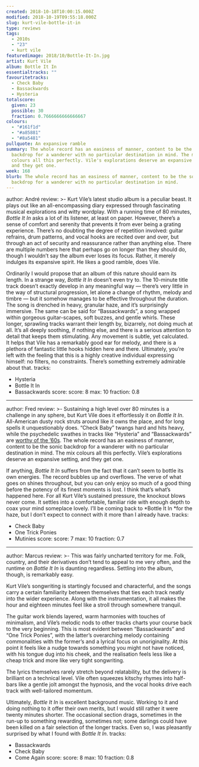 ```yaml
---
created: 2018-10-18T10:00:15.000Z
modified: 2018-10-19T09:55:18.000Z
slug: kurt-vile-bottle-it-in
type: reviews
tags:
  - 2010s
  - "23"
  - kurt vile
featuredimage: 2018/10/Bottle-It-In.jpg
artist: Kurt Vile
album: Bottle It In
essentialtracks: ""
favouritetracks:
  - Check Baby
  - Bassackwards
  - Hysteria
totalscore:
  given: 23
  possible: 30
  fraction: 0.7666666666666667
colours:
  - "#161f1d"
  - "#a85881"
  - "#8a5481"
pullquote: An expansive ramble
summary: The whole record has an easiness of manner, content to be the sonic
  backdrop for a wanderer with no particular destination in mind. The mix
  colours all this perfectly. Vile's explorations deserve an expansive setting,
  and they get one.
week: 168
blurb: The whole record has an easiness of manner, content to be the sonic
  backdrop for a wanderer with no particular destination in mind.
---
```

author: André
review: >-
  Kurt Vile’s latest studio album is a peculiar beast. It plays out like an
  all-encompassing diary expressed through fascinating musical explorations and
  witty wordplay. With a running time of 80 minutes, *Bottle It In* asks a lot
  of its listener, at least on paper. However, there’s a sense of comfort and
  serenity that prevents it from ever being a grating experience. There’s no
  doubting the degree of repetition involved: guitar refrains, drum patterns,
  and vocal hooks are recited over and over, but through an act of security and
  reassurance rather than anything else. There are multiple numbers here that
  perhaps go on longer than they should do, though I wouldn’t say the album ever
  loses its focus. Rather, it merely indulges its expansive spirit. He likes a
  good ramble, does Vile.

  Ordinarily I would propose that an album of this nature should earn its length. In a strange way, *Bottle It In* doesn’t even try to. The 10-minute title track doesn’t exactly develop in any meaningful way — there’s very little in the way of structural progression, let alone a change of rhythm, melody and timbre — but it somehow manages to be effective throughout the duration. The song is drenched in heavy, granular haze, and it’s surprisingly immersive. The same can be said for “Bassackwards”, a song wrapped within gorgeous guitar-scapes, soft buzzes, and gentle whirls. These longer, sprawling tracks warrant their length by, bizarrely, not doing much at all. It’s all deeply soothing, if nothing else, and there is a serious attention to detail that keeps them stimulating. Any movement is subtle, yet calculated. It helps that Vile has a remarkably good ear for melody, and there is a plethora of fantastic little hooks hidden here and there. Ultimately, you’re left with the feeling that this is a highly creative individual expressing himself: no filters, no constraints. There’s something extremely admirable about that.
tracks:
  - Hysteria
  - ­­Bottle It In
  - ­­Bassackwards
score:
  score: 8
  max: 10
  fraction: 0.8
---
author: Fred
review: >-
  Sustaining a high level over 80 minutes is a challenge in any sphere, but Kurt
  Vile does it effortlessly it on *Bottle It In*. All-American dusty rock struts
  around like it owns the place, and for long spells it unquestionably does.
  “Check Baby” twangs hard and hits heavy, while the psychedelic swathes in
  tracks like “Hysteria” and “Bassackwards” are [worthy of the
  ’60s](<https://audioxide.com/reviews/the-jimi-hendrix-experience-electric-ladyland/>).
  The whole record has an easiness of manner, content to be the sonic backdrop
  for a wanderer with no particular destination in mind. The mix colours all
  this perfectly. Vile’s explorations deserve an expansive setting, and they get
  one.

  If anything, *Bottle It In* suffers from the fact that it can’t seem to bottle its own energies. The record bubbles up and overflows. The verve of what goes on shines throughout, but you can only enjoy so much of a good thing before the potency of its finest moments is lost. I think that’s what’s happened here. For all Kurt Vile’s sustained pressure, the knockout blows never come. It settles into a comfortable, familiar ride with enough depth to coax your mind someplace lovely. I’ll be coming back to *Bottle It In *for the haze, but I don’t expect to connect with it more than I already have.
tracks:
  - Check Baby
  - ­­One Trick Ponies
  - ­­Mutinies
score:
  score: 7
  max: 10
  fraction: 0.7
---
author: Marcus
review: >-
  This was fairly uncharted territory for me. Folk, country, and their
  derivatives don’t tend to appeal to me very often, and the runtime on *Bottle
  It In* is daunting regardless. Settling into the album, though, is remarkably
  easy.

  Kurt Vile’s songwriting is startingly focused and characterful, and the songs carry a certain familiarity between themselves that ties each track neatly into the wider experience. Along with the instrumentation, it all makes the hour and eighteen minutes feel like a stroll through somewhere tranquil.

  The guitar work blends layered, warm harmonies with touches of minimalism, and Vile’s melodic nods to other tracks charts your course back to the very beginning. This is most evident between “Bassackwards” and “One Trick Ponies”, with the latter’s overarching melody containing commonalities with the former’s and a lyrical focus on unoriginality. At this point it feels like a nudge towards something you might not have noticed, with his tongue dug into his cheek, and the realisation feels less like a cheap trick and more like very tight songwriting.

  The lyrics themselves rarely stretch beyond relatability, but the delivery is brilliant on a technical level. Vile often squeezes kitschy rhymes into half-bars like a gentle jolt amongst the hypnosis, and the vocal hooks drive each track with well-tailored momentum.

  Ultimately, *Bottle It In* is excellent background music. Working to it and doing nothing to it offer their own merits, but I would still rather it were twenty minutes shorter. The occasional section drags, sometimes in the run-up to something rewarding, sometimes not; some darlings could have been killed on a fair selection of the longer tracks. Even so, I was pleasantly surprised by what I found with *Bottle It In*.
tracks:
  - Bassackwards
  - ­­Check Baby
  - ­­Come Again
score:
  score: 8
  max: 10
  fraction: 0.8
